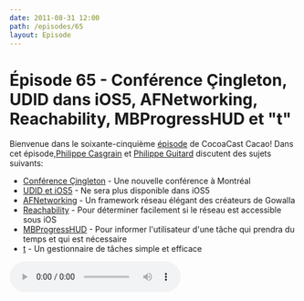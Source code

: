 ```yaml
---
date: 2011-08-31 12:00
path: /episodes/65
layout: Episode
---
```

# Épisode 65 - Conférence Çingleton, UDID dans iOS5, AFNetworking, Reachability, MBProgressHUD et \"t\"
<p>Bienvenue dans le soixante-cinquième <a href="https://archive.org/download/cacaocast/cacaocast_65.mp3" title="CocoaCast Cacao Episode 65">épisode</a> de CocoaCast Cacao! Dans cet épisode,<a href="http://www.twitter.com/philippec" title="Philippe Casgrain sur Twitter">Philippe Casgrain</a> et <a href="http://www.twitter.com/philippeguitard" title="Philippe Guitard sur Twitter">Philippe Guitard</a> discutent des sujets suivants:</p>
<ul><li><a href="http://www.cingleton.com" title="Conférence Çingleton">Conférence Çingleton</a> - Une nouvelle conférence à Montréal</li>
<li><a href="http://techcrunch.com/2011/08/19/apple-ios-5-phasing-out-udid/" title="UDID et iOS5">UDID et iOS5</a> - Ne sera plus disponible dans iOS5</li>
<li><a href="https://github.com/gowalla/AFNetworking" title="AFNetworking">AFNetworking</a> - Un framework réseau élégant des créateurs de Gowalla</li>
<li><a href="http://blog.ddg.com/?p=24" title="Reachability">Reachability</a> - Pour déterminer facilement si le réseau est accessible sous iOS</li>
<li><a href="https://github.com/matej/MBProgressHUD" title="MBProgressHUD">MBProgressHUD</a> - Pour informer l'utilisateur d'une tâche qui prendra du temps et qui est nécessaire</li>
<li><a href="http://stevelosh.com/projects/t/" title="t">t</a> - Un gestionnaire de tâches simple et efficace</li>
</ul>
<p><audio controls><source src="https://archive.org/download/cacaocast/cacaocast_65.mp3" type="audio/mpeg"><source src="https://archive.org/download/cacaocast/cacaocast_65.mp3" type="audio/mp4">Votre navigateur ne supporte pas l'élément audio / Your browser does not support the audio element.</audio></p>
